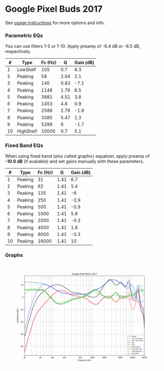 # Google Pixel Buds 2017
See [usage instructions](https://github.com/jaakkopasanen/AutoEq#usage) for more options and info.

### Parametric EQs
You can use filters 1-5 or 1-10. Apply preamp of -6.4 dB or -6.5 dB, respectively.

|   # | Type      |   Fc (Hz) |    Q |   Gain (dB) |
|-----|-----------|-----------|------|-------------|
|   1 | LowShelf  |       105 | 0.7  |         6.3 |
|   2 | Peaking   |        58 | 2.04 |         2.1 |
|   3 | Peaking   |       140 | 0.83 |        -7.1 |
|   4 | Peaking   |      1148 | 1.76 |         6.5 |
|   5 | Peaking   |      3881 | 4.51 |         3.8 |
|   6 | Peaking   |      1453 | 4.8  |         0.9 |
|   7 | Peaking   |      2588 | 2.78 |        -1.9 |
|   8 | Peaking   |      3385 | 5.47 |         1.3 |
|   9 | Peaking   |      5299 | 6    |        -1.7 |
|  10 | HighShelf |     10000 | 0.7  |         5.1 |

### Fixed Band EQs
When using fixed band (also called graphic) equalizer, apply preamp of **-10.0 dB** (if available) and set gains manually with these parameters.

|   # | Type    |   Fc (Hz) |    Q |   Gain (dB) |
|-----|---------|-----------|------|-------------|
|   1 | Peaking |        31 | 1.41 |         6.7 |
|   2 | Peaking |        62 | 1.41 |         5.4 |
|   3 | Peaking |       125 | 1.41 |        -6   |
|   4 | Peaking |       250 | 1.41 |        -2.9 |
|   5 | Peaking |       500 | 1.41 |        -0.9 |
|   6 | Peaking |      1000 | 1.41 |         5.9 |
|   7 | Peaking |      2000 | 1.41 |        -0.3 |
|   8 | Peaking |      4000 | 1.41 |         1.6 |
|   9 | Peaking |      8000 | 1.41 |        -0.3 |
|  10 | Peaking |     16000 | 1.41 |        10   |

### Graphs
![](./Google%20Pixel%20Buds%202017.png)
